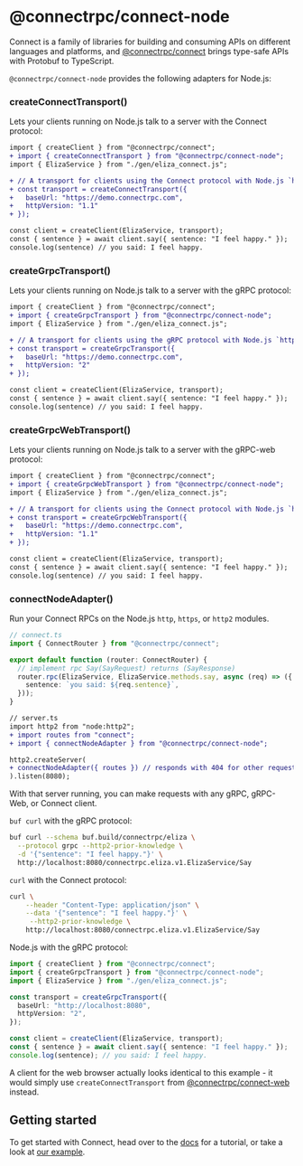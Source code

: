 # @connectrpc/connect-node

Connect is a family of libraries for building and consuming APIs on different languages and platforms, and
[@connectrpc/connect](https://www.npmjs.com/package/@connectrpc/connect) brings type-safe APIs with Protobuf to
TypeScript.

`@connectrpc/connect-node` provides the following adapters for Node.js:

### createConnectTransport()

Lets your clients running on Node.js talk to a server with the Connect protocol:

```diff
import { createClient } from "@connectrpc/connect";
+ import { createConnectTransport } from "@connectrpc/connect-node";
import { ElizaService } from "./gen/eliza_connect.js";

+ // A transport for clients using the Connect protocol with Node.js `http` module
+ const transport = createConnectTransport({
+   baseUrl: "https://demo.connectrpc.com",
+   httpVersion: "1.1"
+ });

const client = createClient(ElizaService, transport);
const { sentence } = await client.say({ sentence: "I feel happy." });
console.log(sentence) // you said: I feel happy.
```

### createGrpcTransport()

Lets your clients running on Node.js talk to a server with the gRPC protocol:

```diff
import { createClient } from "@connectrpc/connect";
+ import { createGrpcTransport } from "@connectrpc/connect-node";
import { ElizaService } from "./gen/eliza_connect.js";

+ // A transport for clients using the gRPC protocol with Node.js `http2` module
+ const transport = createGrpcTransport({
+   baseUrl: "https://demo.connectrpc.com",
+   httpVersion: "2"
+ });

const client = createClient(ElizaService, transport);
const { sentence } = await client.say({ sentence: "I feel happy." });
console.log(sentence) // you said: I feel happy.
```

### createGrpcWebTransport()

Lets your clients running on Node.js talk to a server with the gRPC-web protocol:

```diff
import { createClient } from "@connectrpc/connect";
+ import { createGrpcWebTransport } from "@connectrpc/connect-node";
import { ElizaService } from "./gen/eliza_connect.js";

+ // A transport for clients using the Connect protocol with Node.js `http` module
+ const transport = createGrpcWebTransport({
+   baseUrl: "https://demo.connectrpc.com",
+   httpVersion: "1.1"
+ });

const client = createClient(ElizaService, transport);
const { sentence } = await client.say({ sentence: "I feel happy." });
console.log(sentence) // you said: I feel happy.
```

### connectNodeAdapter()

Run your Connect RPCs on the Node.js `http`, `https`, or `http2` modules.

```ts
// connect.ts
import { ConnectRouter } from "@connectrpc/connect";

export default function (router: ConnectRouter) {
  // implement rpc Say(SayRequest) returns (SayResponse)
  router.rpc(ElizaService, ElizaService.methods.say, async (req) => ({
    sentence: `you said: ${req.sentence}`,
  }));
}
```

```diff
// server.ts
import http2 from "node:http2";
+ import routes from "connect";
+ import { connectNodeAdapter } from "@connectrpc/connect-node";

http2.createServer(
+ connectNodeAdapter({ routes }) // responds with 404 for other requests
).listen(8080);
```

With that server running, you can make requests with any gRPC, gRPC-Web, or Connect client.

`buf curl` with the gRPC protocol:

```bash
buf curl --schema buf.build/connectrpc/eliza \
  --protocol grpc --http2-prior-knowledge \
  -d '{"sentence": "I feel happy."}' \
  http://localhost:8080/connectrpc.eliza.v1.ElizaService/Say
```

`curl` with the Connect protocol:

```bash
curl \
    --header "Content-Type: application/json" \
    --data '{"sentence": "I feel happy."}' \
     --http2-prior-knowledge \
    http://localhost:8080/connectrpc.eliza.v1.ElizaService/Say
```

Node.js with the gRPC protocol:

```ts
import { createClient } from "@connectrpc/connect";
import { createGrpcTransport } from "@connectrpc/connect-node";
import { ElizaService } from "./gen/eliza_connect.js";

const transport = createGrpcTransport({
  baseUrl: "http://localhost:8080",
  httpVersion: "2",
});

const client = createClient(ElizaService, transport);
const { sentence } = await client.say({ sentence: "I feel happy." });
console.log(sentence); // you said: I feel happy.
```

A client for the web browser actually looks identical to this example - it would
simply use `createConnectTransport` from [@connectrpc/connect-web](https://www.npmjs.com/package/@connectrpc/connect-web)
instead.

## Getting started

To get started with Connect, head over to the [docs](https://connectrpc.com/docs/node/getting-started)
for a tutorial, or take a look at [our example](https://github.com/connectrpc/connect-es/tree/main/packages/example).
